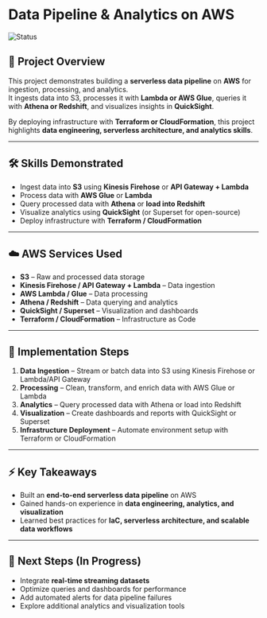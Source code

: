 # Data Pipeline & Analytics on AWS  
![Status](https://img.shields.io/badge/status-In%20Development-yellow)

## 🚀 Project Overview  
This project demonstrates building a **serverless data pipeline** on **AWS** for ingestion, processing, and analytics.  
It ingests data into S3, processes it with **Lambda or AWS Glue**, queries it with **Athena or Redshift**, and visualizes insights in **QuickSight**.  

By deploying infrastructure with **Terraform or CloudFormation**, this project highlights **data engineering, serverless architecture, and analytics skills**.

---

## 🛠 Skills Demonstrated  
- Ingest data into **S3** using **Kinesis Firehose** or **API Gateway + Lambda**  
- Process data with **AWS Glue** or **Lambda**  
- Query processed data with **Athena** or **load into Redshift**  
- Visualize analytics using **QuickSight** (or Superset for open-source)  
- Deploy infrastructure with **Terraform / CloudFormation**  

---

## ☁️ AWS Services Used  
- **S3** – Raw and processed data storage  
- **Kinesis Firehose / API Gateway + Lambda** – Data ingestion  
- **AWS Lambda / Glue** – Data processing  
- **Athena / Redshift** – Data querying and analytics  
- **QuickSight / Superset** – Visualization and dashboards  
- **Terraform / CloudFormation** – Infrastructure as Code  

---

## 📌 Implementation Steps  
1. **Data Ingestion** – Stream or batch data into S3 using Kinesis Firehose or Lambda/API Gateway  
2. **Processing** – Clean, transform, and enrich data with AWS Glue or Lambda  
3. **Analytics** – Query processed data with Athena or load into Redshift  
4. **Visualization** – Create dashboards and reports with QuickSight or Superset  
5. **Infrastructure Deployment** – Automate environment setup with Terraform or CloudFormation  

---

## ⚡ Key Takeaways  
- Built an **end-to-end serverless data pipeline** on AWS  
- Gained hands-on experience in **data engineering, analytics, and visualization**  
- Learned best practices for **IaC, serverless architecture, and scalable data workflows**  

---

## 📝 Next Steps (In Progress)  
- Integrate **real-time streaming datasets**  
- Optimize queries and dashboards for performance  
- Add automated alerts for data pipeline failures  
- Explore additional analytics and visualization tools  
